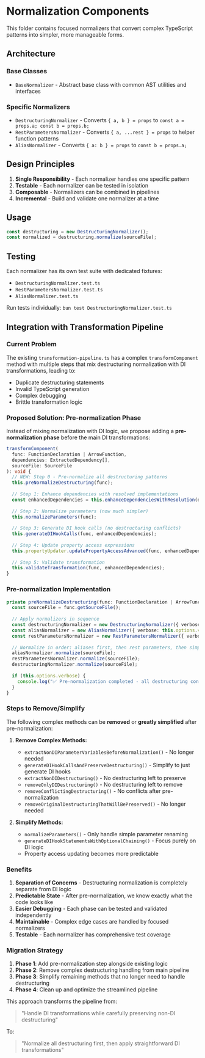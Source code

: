 # Normalization Components

This folder contains focused normalizers that convert complex TypeScript patterns into simpler, more manageable forms.

## Architecture

### Base Classes
- `BaseNormalizer` - Abstract base class with common AST utilities and interfaces

### Specific Normalizers
- `DestructuringNormalizer` - Converts `{ a, b } = props` to `const a = props.a; const b = props.b;`
- `RestParametersNormalizer` - Converts `{ a, ...rest } = props` to helper function patterns
- `AliasNormalizer` - Converts `{ a: b } = props` to `const b = props.a;`

## Design Principles

1. **Single Responsibility** - Each normalizer handles one specific pattern
2. **Testable** - Each normalizer can be tested in isolation
3. **Composable** - Normalizers can be combined in pipelines
4. **Incremental** - Build and validate one normalizer at a time

## Usage

```typescript
const destructuring = new DestructuringNormalizer();
const normalized = destructuring.normalize(sourceFile);
```

## Testing

Each normalizer has its own test suite with dedicated fixtures:
- `DestructuringNormalizer.test.ts`
- `RestParametersNormalizer.test.ts`
- `AliasNormalizer.test.ts`

Run tests individually: `bun test DestructuringNormalizer.test.ts`

## Integration with Transformation Pipeline

### Current Problem
The existing `transformation-pipeline.ts` has a complex `transformComponent` method with multiple steps that mix destructuring normalization with DI transformations, leading to:
- Duplicate destructuring statements
- Invalid TypeScript generation
- Complex debugging
- Brittle transformation logic

### Proposed Solution: Pre-normalization Phase

Instead of mixing normalization with DI logic, we propose adding a **pre-normalization phase** before the main DI transformations:

```typescript
transformComponent(
  func: FunctionDeclaration | ArrowFunction,
  dependencies: ExtractedDependency[],
  sourceFile: SourceFile
): void {
  // NEW: Step 0 - Pre-normalize all destructuring patterns
  this.preNormalizeDestructuring(func);
  
  // Step 1: Enhance dependencies with resolved implementations
  const enhancedDependencies = this.enhanceDependenciesWithResolution(dependencies);
  
  // Step 2: Normalize parameters (now much simpler)
  this.normalizeParameters(func);
  
  // Step 3: Generate DI hook calls (no destructuring conflicts)
  this.generateDIHookCalls(func, enhancedDependencies);
  
  // Step 4: Update property access expressions
  this.propertyUpdater.updatePropertyAccessAdvanced(func, enhancedDependencies);
  
  // Step 5: Validate transformation
  this.validateTransformation(func, enhancedDependencies);
}
```

### Pre-normalization Implementation

```typescript
private preNormalizeDestructuring(func: FunctionDeclaration | ArrowFunction): void {
  const sourceFile = func.getSourceFile();
  
  // Apply normalizers in sequence
  const destructuringNormalizer = new DestructuringNormalizer({ verbose: this.options.verbose });
  const aliasNormalizer = new AliasNormalizer({ verbose: this.options.verbose });
  const restParametersNormalizer = new RestParametersNormalizer({ verbose: this.options.verbose });
  
  // Normalize in order: aliases first, then rest parameters, then simple destructuring
  aliasNormalizer.normalize(sourceFile);
  restParametersNormalizer.normalize(sourceFile);
  destructuringNormalizer.normalize(sourceFile);
  
  if (this.options.verbose) {
    console.log("✅ Pre-normalization completed - all destructuring converted to property access");
  }
}
```

### Steps to Remove/Simplify

The following complex methods can be **removed** or **greatly simplified** after pre-normalization:

1. **Remove Complex Methods:**
   - `extractNonDIParameterVariablesBeforeNormalization()` - No longer needed
   - `generateDIHookCallsAndPreserveDestructuring()` - Simplify to just generate DI hooks
   - `extractNonDIDestructuring()` - No destructuring left to preserve
   - `removeOnlyDIDestructuring()` - No destructuring left to remove
   - `removeConflictingDestructuring()` - No conflicts after pre-normalization
   - `removeOriginalDestructuringThatWillBePreserved()` - No longer needed

2. **Simplify Methods:**
   - `normalizeParameters()` - Only handle simple parameter renaming
   - `generateDIHookStatementsWithOptionalChaining()` - Focus purely on DI logic
   - Property access updating becomes more predictable

### Benefits

1. **Separation of Concerns** - Destructuring normalization is completely separate from DI logic
2. **Predictable State** - After pre-normalization, we know exactly what the code looks like
3. **Easier Debugging** - Each phase can be tested and validated independently
4. **Maintainable** - Complex edge cases are handled by focused normalizers
5. **Testable** - Each normalizer has comprehensive test coverage

### Migration Strategy

1. **Phase 1**: Add pre-normalization step alongside existing logic
2. **Phase 2**: Remove complex destructuring handling from main pipeline
3. **Phase 3**: Simplify remaining methods that no longer need to handle destructuring
4. **Phase 4**: Clean up and optimize the streamlined pipeline

This approach transforms the pipeline from:
> "Handle DI transformations while carefully preserving non-DI destructuring"

To:
> "Normalize all destructuring first, then apply straightforward DI transformations"